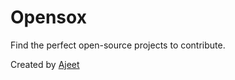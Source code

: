 # Opensox

Find the perfect open-source projects to contribute.

Created by [Ajeet](https://x.com/ajeetunc)